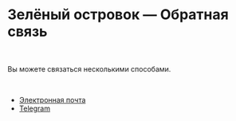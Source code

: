 <body>
    <main>
        <h1>Зелёный островок — Обратная связь</h1>
        <br>
        <p>Вы можете связаться несколькими способами.</p>
        <br>
        <ul>
            <li><a href="mailto:bmm18@bk.ru?subject=Зелёный островок">Электронная почта</a></li>
            <li><a href="https://t.me/dysphoria" target="_blank">Telegram</a></li>
        </ul>
    </main>
</body>
